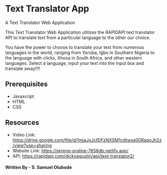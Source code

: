 # Text Translator App
A Text Translator Web Application

This Text Translator Web Application utilizes the RAPIDAPI text translator API to translate text from a particular language to the other our choice.

You have the power to choose to translate your text from numerous languages in the world, ranging from Yoruba, Igbo in Southern Nigeria to the language with clicks, Xhosa in South Africa, and other western languages. Select a language, input your text into the input box and translate away!!!! 

## Prerequisites
- Javascript
- HTML
- CSS


## Resources
- Video Link: https://drive.google.com/file/d/1mjaJxJcfDFzNXSM1cdtwxa00RaqoJh2z/view?usp=sharing
- Website Link: https://serene-praline-7658db.netlify.app/
- API: https://rapidapi.com/dickyagustin/api/text-translator2/


#### Written By - S. Samuel Olubode
